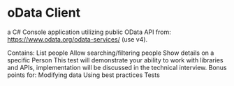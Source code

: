 # oData Client

a C# Console application utilizing public OData API from:
https://www.odata.org/odata-services/ (use v4).

Contains:
List people
Allow searching/filtering people
Show details on a specific Person
This test will demonstrate your ability to work with libraries and APIs, implementation will be
discussed in the technical interview.
Bonus points for:
Modifying data
Using best practices
Tests
